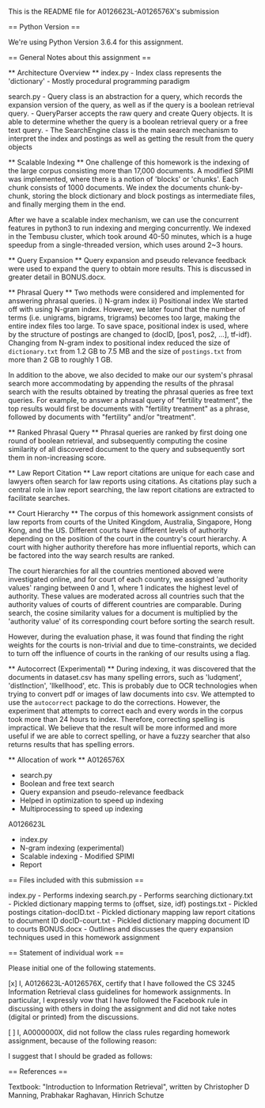 This is the README file for A0126623L-A0126576X's submission

== Python Version ==

We're using Python Version 3.6.4 for
this assignment.

== General Notes about this assignment ==

** Architecture Overview **
index.py
    - Index class represents the 'dictionary'
    - Mostly procedural programming paradigm

search.py
    - Query class is an abstraction for a query, which records the expansion version of the query, as well as if the query is a boolean retrieval query.
    - QueryParser accepts the raw query and create Query objects. It is able to determine whether the query is a boolean retrieval query or a free text query.
    - The SearchEngine class is the main search mechanism to interpret the index and postings as well as getting the result from the query objects
    

** Scalable Indexing **
One challenge of this homework is the indexing of the large corpus consisting more than 17,000 documents. A modified SPIMI was implemented, where there is a notion of 'blocks' or 'chunks'. Each chunk consists of 1000 documents. We index the documents chunk-by-chunk, storing the block dictionary and block postings as intermediate files, and finally merging them in the end.

After we have a scalable index mechanism, we can use the concurrent features in python3 to run indexing and merging concurrently. We indexed in the Tembusu cluster, which took around 40-50 minutes, which is a huge speedup from a single-threaded version, which uses around 2~3 hours.

** Query Expansion **
Query expansion and pseudo relevance feedback were used to expand the query to obtain more results. This is discussed in greater detail in BONUS.docx.

** Phrasal Query **
Two methods were considered and implemented for answering phrasal queries.
    i) N-gram index
    ii) Positional index
We started off with using N-gram index. However, we later found that the number of terms (i.e. unigrams, bigrams, trigrams) becomes too large, making the entire index files too large. To save space, positional index is used, where by the structure of postings are changed to (docID, [pos1, pos2, ...], tf-idf). Changing from N-gram index to positional index reduced the size of `dictionary.txt` from 1.2 GB to 7.5 MB and the size of `postings.txt` from more than 2 GB to roughly 1 GB.

In addition to the above, we also decided to make our our system's phrasal search more accommodating by appending the results of the phrasal search with the results obtained by treating the phrasal queries as free text queries.
For example, to answer a phrasal query of "fertility treatment", the top results would first be documents with "fertility treatment" as a phrase, followed by documents with "fertility" and/or "treatment".

** Ranked Phrasal Query **
Phrasal queries are ranked by first doing one round of boolean retrieval, and subsequently computing the cosine similarity of all discovered document to the query and subsequently sort them in non-increasing score.

** Law Report Citation **
Law report citations are unique for each case and lawyers often search for law reports using citations. As citations play such a central role in law report searching, the law report citations are extracted to facilitate searches.

** Court Hierarchy **
The corpus of this homework assignment consists of law reports from courts of the United Kingdom, Australia, Singapore, Hong Kong, and the US. Different courts have different levels of authority depending on the position of the court in the country's court hierarchy. A court with higher authority therefore has more influential reports, which can be factored into the way search results are ranked.

The court hierarchies for all the countries mentioned aboved were investigated online, and for court of each country, we assigned 'authority values' ranging between 0 and 1, where 1 indicates the highest level of authority. These values are moderated across all countries such that the authority values of courts of different countries are comparable.
During search, the cosine similarity values for a document is multiplied by the 'authority value' of its corresponding court before sorting the search result.

However, during the evaluation phase, it was found that finding the right weights for the courts is non-trivial and due to time-constraints, we decided to turn off the influence of courts in the ranking of our results using a flag.

** Autocorrect (Experimental) **
During indexing, it was discovered that the documents in dataset.csv has many spelling errors, such as 'ludqment', 'distlnction', 'llkellhood', etc. This is probably due to OCR technologies when trying to convert pdf or images of law documents into csv. We attempted to use the `autocorrect` package to do the corrections. However, the experiment that attempts to correct each and every words in the corpus took more than 24 hours to index. Therefore, correcting spelling is impractical. We believe that the result will be more informed and more useful if we are able to correct spelling, or have a fuzzy searcher that also returns results that has spelling errors.

** Allocation of work **
A0126576X
- search.py
- Boolean and free text search
- Query expansion and pseudo-relevance feedback
- Helped in optimization to speed up indexing
- Multiprocessing to speed up indexing

A0126623L
- index.py
- N-gram indexing (experimental)
- Scalable indexing - Modified SPIMI
- Report


== Files included with this submission ==

index.py        - Performs indexing
search.py       - Performs searching
dictionary.txt  - Pickled dictionary mapping terms to (offset, size, idf)
postings.txt    - Pickled postings
citation-docID.txt  - Pickled dictionary mapping law report citations to document ID
docID-court.txt - Pickled dictionary mapping document ID to courts
BONUS.docx      - Outlines and discusses the query expansion techniques used in this homework assignment

== Statement of individual work ==

Please initial one of the following statements.

[x] I, A0126623L-A0126576X, certify that I have followed the CS 3245 Information
Retrieval class guidelines for homework assignments.  In particular, I
expressly vow that I have followed the Facebook rule in discussing
with others in doing the assignment and did not take notes (digital or
printed) from the discussions.  

[ ] I, A0000000X, did not follow the class rules regarding homework
assignment, because of the following reason:

<Please fill in>

I suggest that I should be graded as follows:

<Please fill in>

== References ==

Textbook:
"Introduction to Information Retrieval", written by Christopher D Manning, Prabhakar Raghavan, Hinrich Schutze
